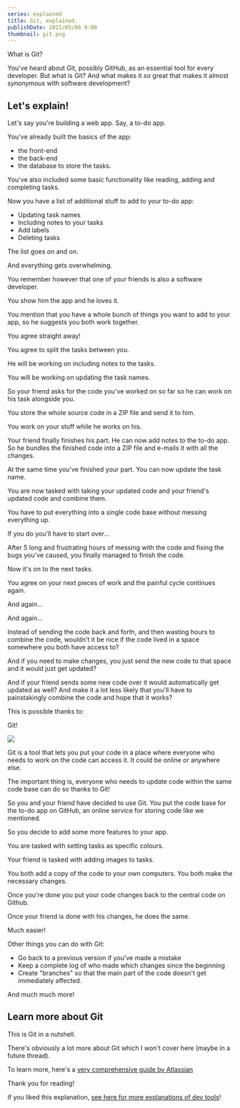 ```yaml
---
series: explained
title: Git, explained.
publishDate: 2021/05/06 9:00
thumbnail: git.png
---
```


What is Git?

You've heard about Git, possibly GitHub, as an essential tool for every developer. But what is Git? And what makes it *so* great that makes it almost *synonymous* with software development?

## Let's explain! 

Let's say you're building a web app. Say, a to-do app.

You've already built the basics of the app: 

* the front-end
* the back-end
* the database to store the tasks.

You've also included some basic functionality like reading, adding and completing tasks.

Now you have a list of additional stuff to add to your to-do app:

* Updating task names
* Including notes to your tasks
* Add labels
* Deleting tasks

The list goes on and on.

And everything gets overwhelming.

You remember however that one of your friends is also a software developer.

You show him the app and he loves it.

You mention that you have a whole bunch of things you want to add to your app, so he suggests you both work together.

You agree straight away!

You agree to split the tasks between you. 

He will be working on including notes to the tasks.

You will be working on updating the task names.

So your friend asks for the code you've worked on so far so he can work on his task alongside you.

You store the whole source code in a ZIP file and send it to him.

You work on your stuff while he works on his.

Your friend finally finishes his part. He can now add notes to the to-do app. So he bundles the finished code into a ZIP file and e-mails it with all the changes.

At the same time you've finished your part. You can now update the task name.

You are now tasked with taking your updated code and your friend's updated code and combine them. 

You have to put everything into a single code base without messing everything up. 

If you do you'll have to start over...

After 5 long and frustrating hours of messing with the code and fixing the bugs you've caused, you finally managed to finish the code.

Now it's on to the next tasks.

You agree on your next pieces of work and the painful cycle continues again.

And again... 

And again...

Instead of sending the code back and forth, and then wasting hours to combine the code, wouldn't it be nice if the code lived in a space somewhere you both have access to? 

And if you need to make changes, you just send the new code to that space and it would just get updated?

And if your friend sends some new code over it would automatically get updated as well? And make it a lot less likely that you'll have to painstakingly combine the code and hope that it works?

This is possible thanks to:

Git!

![](/assets/git.png)

Git is a tool that lets you put your code in a place where everyone who needs to work on the code can access it. It could be online or anywhere else. 

The important thing is, everyone who needs to update code within the same code base can do so thanks to Git!

So you and your friend have decided to use Git. You put the code base for the to-do app on GitHub, an online service for storing code like we mentioned.

So you decide to add some more features to your app.

You are tasked with setting tasks as specific colours.

Your friend is tasked with adding images to tasks.

You both add a copy of the code to your own computers. You both make the necessary changes.

Once you're done you put your code changes back to the central code on Github.

Once your friend is done with his changes, he does the same.

Much easier!

Other things you can do with Git:

* Go back to a previous version if you've made a mistake
* Keep a complete log of who made which changes since the beginning
* Create "branches" so that the main part of the code doesn't get immediately affected.

And much much more!

## Learn more about Git

This is Git in a nutshell.

There's obviously a lot more about Git which I won't cover here (maybe in a future thread). 

To learn more, here's a [very comprehensive guide by Atlassian](https://atlassian.com/git)

Thank you for reading!

If you liked this explanation, [see here for more explanations of dev tools](/explained)!